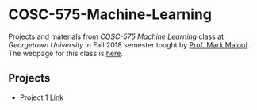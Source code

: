 # COSC-575-Machine-Learning #
Projects and materials from *COSC-575 Machine Learning* class at *Georgetown University* in Fall 2018 semester tought by [Prof. Mark Maloof](http://people.cs.georgetown.edu/~maloof/index.php). The webpage for this class is [here](http://people.cs.georgetown.edu/~maloof/cosc575.f18/).

## Projects ##
* Project 1 [Link](http://people.cs.georgetown.edu/~maloof/cosc575.f18/p1.html)
